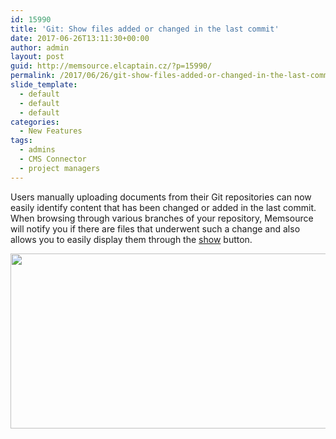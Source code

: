 ```yaml
---
id: 15990
title: 'Git: Show files added or changed in the last commit'
date: 2017-06-26T13:11:30+00:00
author: admin
layout: post
guid: http://memsource.elcaptain.cz/?p=15990/
permalink: /2017/06/26/git-show-files-added-or-changed-in-the-last-commit/
slide_template:
  - default
  - default
  - default
categories:
  - New Features
tags:
  - admins
  - CMS Connector
  - project managers
---
```

Users manually uploading documents from their Git repositories can now easily identify content that has been changed or added in the last commit. When browsing through various branches of your repository, Memsource will notify you if there are files that underwent such a change and also allows you to easily display them through the <span style="text-decoration: underline;">show</span> button.

[<img class="alignnone wp-image-15992 size-full" src="http://www.memsource.com/wp-content/uploads/2017/06/Changed-files-in-last-commit.png" alt="" width="619" height="280" data-id="15992" />](http://www.memsource.com/wp-content/uploads/2017/06/Changed-files-in-last-commit.png)